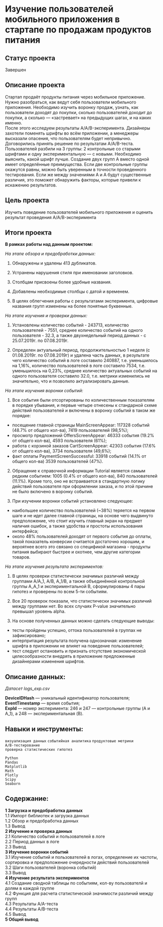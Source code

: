 # Изучение пользователей мобильного приложения в стартапе по продажам продуктов питания  

## Статус проекта
Завершен

## Описание проекта

Стартап продаёт продукты питания через мобильное приложение. Нужно разобраться, как ведут себя пользователи мобильного приложения. Необходимо изучить воронку продаж, узнать, как пользователи доходят до покупки, сколько пользователей доходит до покупки, а сколько — «застревает» на предыдущих шагах, и на каких именно.  
После этого исследуем результаты A/A/B-эксперимента. Дизайнеры захотели поменять шрифты во всём приложении, а менеджеры высказали опасения, что пользователям будет непривычно. Договорились принять решение по результатам A/A/B-теста. Пользователей разбили на 3 группы: 2 контрольные со старыми шрифтами и одну экспериментальную — с новыми. Необходимо выяснить, какой шрифт лучше.
Создание двух групп A вместо одной имеет определённые преимущества. Если две контрольные группы окажутся равны, можно быть уверенным в точности проведенного тестирования. Если же между значениями A и A будут существенные различия, это поможет обнаружить факторы, которые привели к искажению результатов.  

## Цель проекта  

Изучить поведение пользователей мобильного приложения и оценить результат проведения  A/A/B-эксперимента 

## Итоги проекта  

**В рамках работы над данным проектом:**

*На этапе обзора и предобработки данных:*  

1. Обнаружены и удалены 413 дубликатов.

2. Устранены нарушения стиля при именовании заголовков.

3. Столбцам присвоены более удобные названия.

3. Добавлены необходимые столбцы с датой и временем.

4. В целях облегчения работы с результатами эксперимента, цифровые названия групп изменены на более понятные буквенные.

*На этапе изучения и проверки данных:*  

1. Установлены количество событий - 243713, количество пользователей - 7551, среднее количество событий на одного пользователя - 32.3, а также двухнедельный период данных - с  25.07.2019г. по 07.08.2019г.  

2. Определен актуальный период, продолжительностью 1 неделя (с 01.08.2019г. по 07.08.2019г) и удалена часть данных, в результате чего количество событий в логе составило 240887, т.е. уменьшилось на 1,16%, количество пользователей в логе составило 7534, т.е. уменьшилось на 0,23%, среднее количество актуальных событий на одного пользователя составило 32.0, т.е. метрики изменились не значительно, что и позволило актуализировать данные.  

*На этапе изучения воронки событий:*  

1. Все события были отсортированы по количественным показателям в порядке убывания, и первые четыре отнесены к стандарной схеме действий пользователей и включены в воронку событий в таком же порядке:  
- посещение главной страницы MainScreenAppear: 117328 событий (48.7% от общего кол-ва), 7419 пользователей (98,5%);  
- просмотр предложений OffersScreenAppear: 46333 события (19.2% от общего кол-ва), 4593 пользователя (61%);  
- работа с корзиной заказов CartScreenAppear: 42303 события (17.6% от общего кол-ва), 3734 пользователя (49,6%);  
- факт оплаты PaymentScreenSuccessful: 33918 событий (14.1% от общего кол-ва) 3539 пользователей (47%).  
  
2. Обращение к справочной информации Tutorial является самым редким событием: 1005 (0.4% от общего кол-ва), 840 пользователей (11.1%). Кроме того, оно не встраивается в стандартную логику действий пользователя при оформлении заказа, и по этой причине не было включено в воронку событий.    
  
3. При изучении воронки событий установлено следующее:  
- наибольшее количество пользователей (~38%) теряется на первом шаге и не идет далее главной страницы, на основе чего выдвинуто  предположение, что стоит изучить главный экран на предмет наличия ошибок, а также удобства и простоты  использования интерфейса;  
- около 48% пользователей доходят от первого события до оплаты, такой показатель конверсии считается достаточно хорошим, и вероятнее всего это связано со спецификой магазина - продукты питания выбирают быстрее и охотнее, чем другие категории товаров.  

*На этапе изучения результата экспериментов:*  

1. В целях проверки статистически значимых различий между группами A/A_1, A/B, A_1/B, а также объединённой контрольной группы A_A_1 и экспериментальной B,  сформулированы 4 пары гипотез и проверены по всем 5-ти событиям.    

2. Все 20 проверок показали, что статистически значимых различий между группами нет. Во всех случаях P-value значительно превышал уровень alpha.  

3. На основе полученных данных можно сделать следующие выводы:  
- тесты пройдены успешно, оттока пользователей в группах не зафиксировано;  
- интерпритация результата получена однозначная: изменение шрифта в приложении не влияет на поведение пользователей;  
- тест следует остановить и признать отсутствие экономической целесообразности внедрять в приложение предложенные дизайнерами изменения шрифтов.  

## Описание данных:  

*Датасет logs_exp.csv* 

**DeviceIDHash** — уникальный идентификатор пользователя;   
**EventTimestamp** — время события;  
**ExpId** — номер эксперимента: 246 и 247 — контрольные группы (A и A_1), а 248 — экспериментальная (B).   

## Навыки и инструменты:

`визуализация данных`
`событийная аналитика`
`продуктовые метрики`    
`A/B-тестирование`  
`проверка статистических гипотез`   
  
`Python`  
`Pandas`    
`Matplotlib`  
`Math`    
`Plotly`  
`Scipy`  
`Seaborn`   

## Содержание:  

**1 Загрузка и предобработка данных**  
1.1 Импорт библиотек и загрузка данных  
1.2 Обзор и предобработка данных  
1.3 Вывод  
**2 Изучение и проверка данных**  
2.1 Количество событий и пользователей в логе  
2.2 Период данных в логе  
2.3 Вывод  
**3 Изучение воронки событий**  
3.1 Изучение событий и пользователей в логах, определение их частоты, сортировка и предположение очередности действий пользователей  
3.2 Шаги пользователей (воронка событий)  
3.3 Вывод  
**4 Изучение результата экспериментов**  
4.1 Создание сводной таблицы по событиям, кол-ву пользователй и долям в каждой группе  
4.2 Функция для расчета статистической значимости различий между групп  
4.3 Результаты A/A-теста  
4.4 Результаты A/B-теста  
4.5 Вывод  
**5 Общий вывод**  
